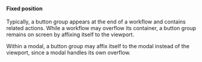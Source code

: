 #### Fixed position

Typically, a button group appears at the end of a workflow and contains related actions. While a workflow may overflow its container, a button group remains on screen by affixing itself to the viewport.

Within a modal, a button group may affix itself to the modal instead of the viewport, since a modal handles its own overflow.

